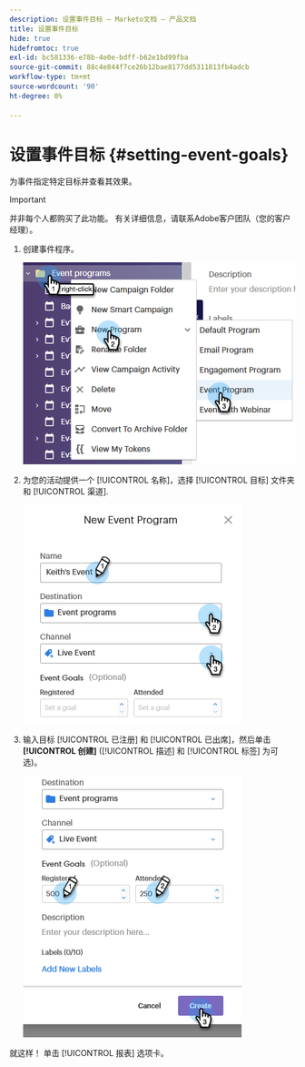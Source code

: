 ```yaml
---
description: 设置事件目标 — Marketo文档 — 产品文档
title: 设置事件目标
hide: true
hidefromtoc: true
exl-id: bc581336-e78b-4e0e-bdff-b62e1bd99fba
source-git-commit: 88c4e844f7ce26b12bae8177dd5311813fb4adcb
workflow-type: tm+mt
source-wordcount: '90'
ht-degree: 0%

---
```


# 设置事件目标 {#setting-event-goals}

为事件指定特定目标并查看其效果。

>[!IMPORTANT]
>
>并非每个人都购买了此功能。 有关详细信息，请联系Adobe客户团队（您的客户经理）。

1. 创建事件程序。

   ![图像1](assets/setting-event-goals-1.png)

1. 为您的活动提供一个 [!UICONTROL 名称]，选择 [!UICONTROL 目标] 文件夹和 [!UICONTROL 渠道].

   ![图像2](assets/setting-event-goals-2.png)

1. 输入目标 [!UICONTROL 已注册] 和 [!UICONTROL 已出席]，然后单击 **[!UICONTROL 创建]** ([!UICONTROL 描述] 和 [!UICONTROL 标签] 为可选)。

   ![图3](assets/setting-event-goals-3.png)

就这样！ 单击 [!UICONTROL 报表] 选项卡。
